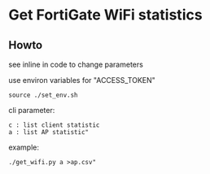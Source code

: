 # Get FortiGate WiFi statistics

## Howto

see inline in code to change parameters


use environ variables for "ACCESS_TOKEN"

    source ./set_env.sh

cli parameter:

    c : list client statistic
    a : list AP statistic"

example:  
    
    ./get_wifi.py a >ap.csv"
